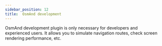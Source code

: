 ```yaml
---
sidebar_position: 12
title:  OsmAnd development
---
```


OsmAnd development plugin is only necessary for developers and experienced users. It allows you to simulate navigation routes, check screen rendering performance, etc.